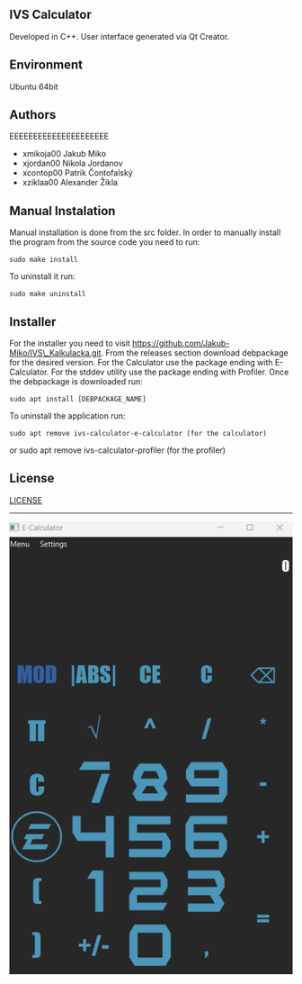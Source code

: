 ## **IVS Calculator**

Developed in C++. User interface generated via Qt Creator.

Environment
---------

Ubuntu 64bit

Authors
------

EEEEEEEEEEEEEEEEEEEEE
- xmikoja00 Jakub Miko 
- xjordan00 Nikola Jordanov 
- xcontop00 Patrik Čontofalský 
- xziklaa00 Alexander Žikla 

Manual Instalation
------------------

Manual installation is done from the src folder.
In order to manually install the program from the source code you need to run:

    sudo make install

To uninstall it run:

    sudo make uninstall

Installer
---------

For the installer you need to visit https://github.com/Jakub-Miko/IVS\_Kalkulacka.git.
From the releases section download debpackage for the desired version.
For the Calculator use the package ending with E-Calculator.
For the stddev utility use the package ending with Profiler.
Once the debpackage is downloaded run:

    sudo apt install [DEBPACKAGE_NAME]

To uninstall the application run:

    sudo apt remove ivs-calculator-e-calculator (for the calculator)
or
    sudo apt remove ivs-calculator-profiler (for the profiler)

License
-------

[LICENSE](./LICENSE)

---

![Image](screenshot.png)

